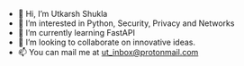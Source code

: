- 👋 Hi, I’m Utkarsh Shukla
- 👀 I’m interested in Python, Security, Privacy and Networks
- 🌱 I’m currently learning FastAPI
- 💞️ I’m looking to collaborate on innovative ideas.
- 📫 You can mail me at ut_inbox@protonmail.com

<!---
AddrUsDev/AddrUsDev is a ✨ special ✨ repository because its `README.md` (this file) appears on your GitHub profile.
You can click the Preview link to take a look at your changes.
--->
